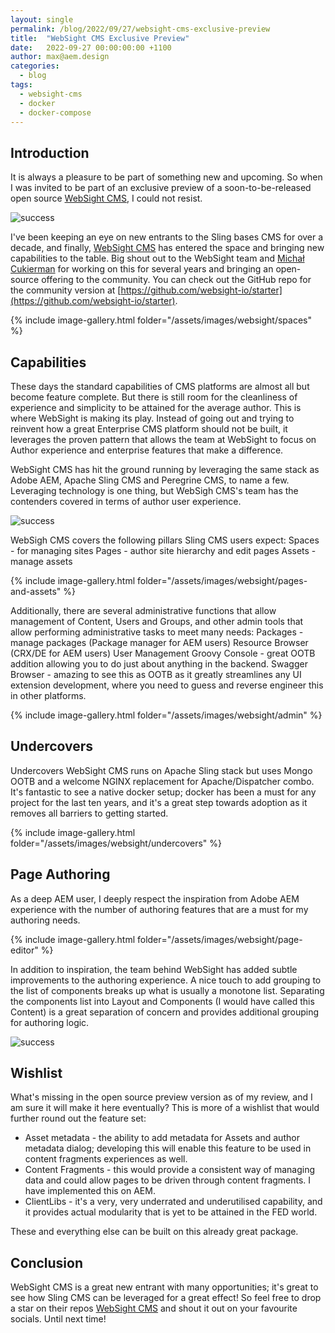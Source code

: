 ```yaml
---
layout: single
permalink: /blog/2022/09/27/websight-cms-exclusive-preview
title:  "WebSight CMS Exclusive Preview"
date:   2022-09-27 00:00:00:00 +1100
author: max@aem.design
categories:
  - blog
tags:
  - websight-cms
  - docker
  - docker-compose
---
```


## Introduction

It is always a pleasure to be part of something new and upcoming. So when I was invited to be part of an exclusive preview of a soon-to-be-released open source [WebSight CMS](https://www.websight.io/), I could not resist.

![success](/assets/images/websight/Login.png)

I've been keeping an eye on new entrants to the Sling bases CMS for over a decade, and finally, [WebSight CMS](https://www.websight.io/) has entered the space and bringing new capabilities to the table. Big shout out to the WebSight team and [Michał Cukierman](https://www.linkedin.com/in/michalcukierman/) for working on this for several years and bringing an open-source offering to the community. You can check out the GitHub repo for the community version at  [https://github.com/websight-io/starter](https://github.com/websight-io/starter).

{% include image-gallery.html folder="/assets/images/websight/spaces" %}

## Capabilities

These days the standard capabilities of CMS platforms are almost all but become feature complete. But there is still room for the cleanliness of experience and simplicity to be attained for the average author. This is where WebSight is making its play. Instead of going out and trying to reinvent how a great Enterprise CMS platform should not be built, it leverages the proven pattern that allows the team at WebSight to focus on Author experience and enterprise features that make a difference. 

WebSight CMS has hit the ground running by leveraging the same stack as Adobe AEM, Apache Sling CMS and Peregrine CMS, to name a few. Leveraging technology is one thing, but WebSigh CMS's team has the contenders covered in terms of author user experience.

![success](/assets/images/websight/page-editor/Page-Editor.png)

WebSigh CMS covers the following pillars Sling CMS users expect:
Spaces - for managing sites
Pages - author site hierarchy and edit pages
Assets - manage assets

{% include image-gallery.html folder="/assets/images/websight/pages-and-assets" %}

Additionally, there are several administrative functions that allow management of Content, Users and Groups, and other admin tools that allow performing administrative tasks to meet many needs:
Packages - manage packages (Package manager for AEM users)
Resource Browser (CRX/DE for AEM users)
User Management
Groovy Console - great OOTB addition allowing you to do just about anything in the backend.
Swagger Browser - amazing to see this as OOTB as it greatly streamlines any UI extension development, where you need to guess and reverse engineer this in other platforms.

{% include image-gallery.html folder="/assets/images/websight/admin" %}

## Undercovers

Undercovers WebSight CMS runs on Apache Sling stack but uses Mongo OOTB and a welcome NGINX replacement for Apache/Dispatcher combo. It's fantastic to see a native docker setup; docker has been a must for any project for the last ten years, and it's a great step towards adoption as it removes all barriers to getting started.

{% include image-gallery.html folder="/assets/images/websight/undercovers" %}

## Page Authoring

As a deep AEM user, I deeply respect the inspiration from Adobe AEM experience with the number of authoring features that are a must for my authoring needs. 

{% include image-gallery.html folder="/assets/images/websight/page-editor" %}

In addition to inspiration, the team behind WebSight has added subtle improvements to the authoring experience. A nice touch to add grouping to the list of components breaks up what is usually a monotone list. Separating the components list into Layout and Components (I would have called this Content) is a great separation of concern and provides additional grouping for authoring logic.

![success](/assets/images/websight/page-editor/Page-Editor-Content-Tree.png)

## Wishlist

What's missing in the open source preview version as of my review, and I am sure it will make it here eventually? This is more of a wishlist that would further round out the feature set:

- Asset metadata - the ability to add metadata for Assets and author metadata dialog; developing this will enable this feature to be used in content fragments experiences as well.
- Content Fragments - this would provide a consistent way of managing data and could allow pages to be driven through content fragments. I have implemented this on AEM.
- ClientLibs - it's a very, very underrated and underutilised capability, and it provides actual modularity that is yet to be attained in the FED world.

These and everything else can be built on this already great package.

## Conclusion

WebSight CMS is a great new entrant with many opportunities; it's great to see how Sling CMS can be leveraged for a great effect! So feel free to drop a star on their repos [WebSight CMS](https://www.websight.io/) and shout it out on your favourite socials. Until next time!
